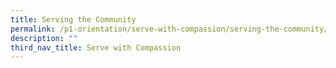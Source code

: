 ```yaml
---
title: Serving the Community
permalink: /p1-orientation/serve-with-compassion/serving-the-community/
description: ""
third_nav_title: Serve with Compassion
---
```

